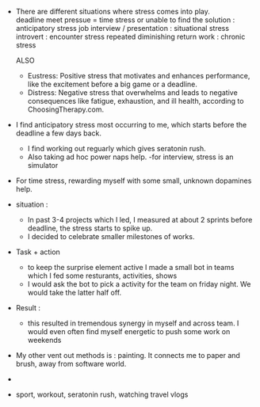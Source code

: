 - There are different situations where stress comes into play.   
    deadline meet pressue = time stress
     or unable to find the solution  : anticipatory stress
     job interview / presentation : situational stress
     introvert : encounter stress
    repeated diminishing return work : chronic stress

    ALSO
    - Eustress: Positive stress that motivates and enhances performance, like the excitement before a big game or a deadline.
    - Distress: Negative stress that overwhelms and leads to negative consequences like fatigue, exhaustion, and ill health, according to ChoosingTherapy.com. 

- I find anticipatory stress most occurring to me, which starts before the deadline a few days back. 
    - I find working out reguarly which gives seratonin rush. 
    - Also taking ad hoc power naps help. 
    -for interview, stress is an simulator
- For time stress, rewarding myself with some small, unknown dopamines help.
- situation :
    - In past 3-4 projects which I led, I measured at about 2 sprints before deadline, the stress starts to spike up.
    - I decided to celebrate smaller milestones of works.
- Task + action
    -  to keep the surprise element active I made a small bot in teams which I fed some resturants, activities, shows 
    - I would ask the bot to pick a activity for the team on friday night. We would take the latter half off.
- Result :
    - this resulted in tremendous synergy in myself and across team. I would even often find myself energetic to push some work on weekends
- My other vent out methods is : painting. It connects me to paper and brush, away from software world.

- 
- sport, workout, seratonin rush, watching travel vlogs